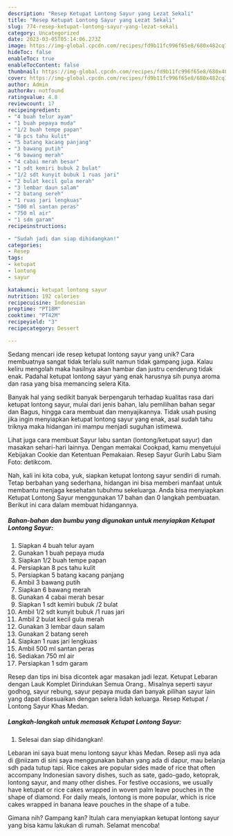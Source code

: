 ```yaml
---
description: "Resep Ketupat Lontong Sayur yang Lezat Sekali"
title: "Resep Ketupat Lontong Sayur yang Lezat Sekali"
slug: 774-resep-ketupat-lontong-sayur-yang-lezat-sekali
category: Uncategorized
date: 2023-03-05T05:14:06.273Z
image: https://img-global.cpcdn.com/recipes/fd9b11fc996f65e8/680x482cq70/ketupat-lontong-sayur-foto-resep-utama.jpg
hideToc: false
enableToc: true
enableTocContent: false
thumbnail: https://img-global.cpcdn.com/recipes/fd9b11fc996f65e8/680x482cq70/ketupat-lontong-sayur-foto-resep-utama.jpg
cover: https://img-global.cpcdn.com/recipes/fd9b11fc996f65e8/680x482cq70/ketupat-lontong-sayur-foto-resep-utama.jpg
author: Admin
authorAv: notfound
ratingvalue: 4.8
reviewcount: 17
recipeingredient:
- "4 buah telur ayam"
- "1 buah pepaya muda"
- "1/2 buah tempe papan"
- "8 pcs tahu kulit"
- "5 batang kacang panjang"
- "3 bawang putih"
- "6 bawang merah"
- "4 cabai merah besar"
- "1 sdt kemiri bubuk 2 bulat"
- "1/2 sdt kunyit bubuk 1 ruas jari"
- "2 bulat kecil gula merah"
- "3 lembar daun salam"
- "2 batang sereh"
- "1 ruas jari lengkuas"
- "500 ml santan peras"
- "750 ml air"
- "1 sdm garam"
recipeinstructions:

- "Sudah jadi dan siap dihidangkan!"
categories:
- Resep
tags:
- ketupat
- lontong
- sayur

katakunci: ketupat lontong sayur 
nutrition: 192 calories
recipecuisine: Indonesian
preptime: "PT18M"
cooktime: "PT42M"
recipeyield: "3"
recipecategory: Dessert

---
```





Sedang mencari ide resep ketupat lontong sayur yang unik? Cara membuatnya sangat tidak terlalu sulit namun tidak gampang juga. Kalau keliru mengolah maka hasilnya akan hambar dan justru cenderung tidak enak. Padahal ketupat lontong sayur yang enak harusnya sih punya aroma dan rasa yang bisa memancing selera Kita.





Banyak hal yang sedikit banyak berpengaruh terhadap kualitas rasa dari ketupat lontong sayur, mulai dari jenis bahan, lalu pemilihan bahan segar dan Bagus, hingga cara membuat dan menyajikannya. Tidak usah pusing jika ingin menyiapkan ketupat lontong sayur yang enak,      asal sudah tahu triknya maka hidangan ini mampu menjadi suguhan istimewa.














Lihat juga cara membuat Sayur labu santan (lontong/ketupat sayur) dan masakan sehari-hari lainnya. Dengan memakai Cookpad, kamu menyetujui Kebijakan Cookie dan Ketentuan Pemakaian. Resep Sayur Gurih Labu Siam Foto: detikcom.






Nah, kali ini kita coba, yuk, siapkan ketupat lontong sayur sendiri di rumah. Tetap berbahan yang sederhana, hidangan ini bisa memberi manfaat untuk membantu menjaga kesehatan tubuhmu sekeluarga. Anda bisa menyiapkan Ketupat Lontong Sayur menggunakan 17 bahan dan 0 langkah pembuatan. Berikut ini cara dalam membuat hidangannya.

<!--inarticleads1-->

##### Bahan-bahan dan bumbu yang digunakan untuk menyiapkan Ketupat Lontong Sayur:

1. Siapkan 4 buah telur ayam
1. Gunakan 1 buah pepaya muda
1. Siapkan 1/2 buah tempe papan
1. Persiapkan 8 pcs tahu kulit
1. Persiapkan 5 batang kacang panjang
1. Ambil 3 bawang putih
1. Siapkan 6 bawang merah
1. Gunakan 4 cabai merah besar
1. Siapkan 1 sdt kemiri bubuk /2 bulat
1. Ambil 1/2 sdt kunyit bubuk /1 ruas jari
1. Ambil 2 bulat kecil gula merah
1. Gunakan 3 lembar daun salam
1. Gunakan 2 batang sereh
1. Siapkan 1 ruas jari lengkuas
1. Ambil 500 ml santan peras
1. Sediakan 750 ml air
1. Persiapkan 1 sdm garam


Resep dan tips ini bisa dicontek agar masakan jadi lezat. Ketupat Lebaran dengan Lauk Komplet Dirindukan Semua Orang.. Misalnya seperti sayur godhog, sayur rebung, sayur pepaya muda dan banyak pilihan sayur lain yang dapat disesuaikan dengan selera lidah keluarga. Resep Ketupat / Lontong Sayur Khas Medan. 

<!--inarticleads2-->

##### Langkah-langkah untuk memasak Ketupat Lontong Sayur:


1. Selesai dan siap dihidangkan!

Lebaran ini saya buat menu lontong sayur khas Medan. Resep asli nya ada di @niizam di sini saya menggunakan bahan yang ada di dapur, mau belanja sdh pada tutup tapi. Rice cakes are popular sides made of rice that often accompany Indonesian savory dishes, such as sate, gado-gado, ketoprak, lontong sayur, and many other dishes. For festive occasions, we usually have ketupat or rice cakes wrapped in woven palm leave pouches in the shape of diamond. For daily meals, lontong is more popular, which is rice cakes wrapped in banana leave pouches in the shape of a tube. 

Gimana nih? Gampang kan? Itulah cara menyiapkan ketupat lontong sayur yang bisa kamu lakukan di rumah. Selamat mencoba!
